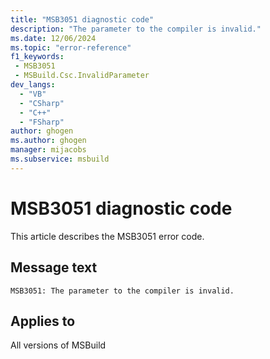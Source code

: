 ```yaml
---
title: "MSB3051 diagnostic code"
description: "The parameter to the compiler is invalid."
ms.date: 12/06/2024
ms.topic: "error-reference"
f1_keywords:
 - MSB3051
 - MSBuild.Csc.InvalidParameter
dev_langs:
  - "VB"
  - "CSharp"
  - "C++"
  - "FSharp"
author: ghogen
ms.author: ghogen
manager: mijacobs
ms.subservice: msbuild
---
```


# MSB3051 diagnostic code

<!-- :::ErrorDefinitionDescription::: -->
<!-- :::editable-content name="introDescription"::: -->
This article describes the MSB3051 error code.
<!-- :::editable-content-end::: -->

## Message text

```output
MSB3051: The parameter to the compiler is invalid.
```

<!-- :::editable-content name="postOutputDescription"::: -->
<!--
{StrBegin="MSB3051: "}
-->
<!-- :::editable-content-end::: -->
<!-- :::ErrorDefinitionDescription-end::: -->

## Applies to

All versions of MSBuild
